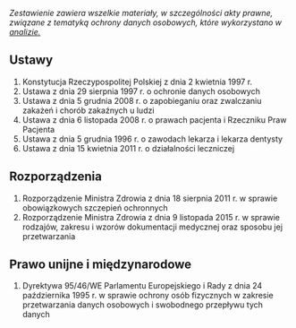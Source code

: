 _Zestawienie zawiera wszelkie materiały, w szczególności akty prawne, związane z tematyką ochrony danych osobowych, które wykorzystano w [analizie.](https://github.com/lesmic/szczepienia/blob/master/Sciezki%20alternatywne/pismo-do-giodo/analiza%20stanu%20prawnego.md)_ 
## Ustawy  
1. Konstytucja Rzeczypospolitej Polskiej z dnia 2 kwietnia 1997 r.
1. Ustawa z dnia 29 sierpnia 1997 r. o ochronie danych osobowych  
1. Ustawa z dnia 5 grudnia 2008 r. o zapobieganiu oraz zwalczaniu zakażeń i chorób zakaźnych u ludzi 
1. Ustawa z dnia 6 listopada 2008 r. o prawach pacjenta i Rzeczniku Praw Pacjenta
1. Ustawa z dnia 5 grudnia 1996 r. o zawodach lekarza i lekarza dentysty  
1. Ustawa z dnia 15 kwietnia 2011 r. o działalności leczniczej  

## Rozporządzenia
1. Rozporządzenie Ministra Zdrowia z dnia 18 sierpnia 2011 r. w sprawie obowiązkowych szczepień ochronnych
1. Rozporządzenie Ministra Zdrowia z dnia 9 listopada 2015 r. w sprawie rodzajów, zakresu i wzorów dokumentacji medycznej oraz sposobu jej przetwarzania  
 
## Prawo unijne i międzynarodowe
1. Dyrektywa 95/46/WE Parlamentu Europejskiego i Rady z dnia 24 października 1995 r. w sprawie ochrony osób fizycznych w zakresie przetwarzania danych osobowych i swobodnego przepływu tych danych
